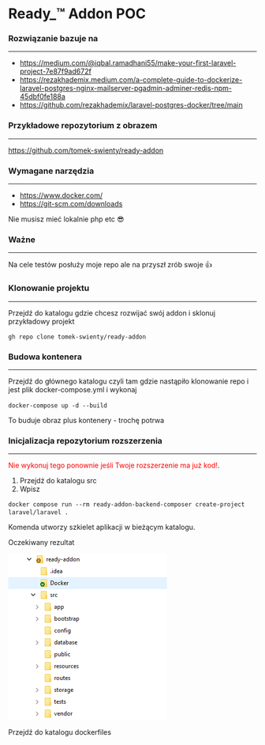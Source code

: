 # Ready_™ Addon POC

### **Rozwiązanie bazuje na**

---

* https://medium.com/@iqbal.ramadhani55/make-your-first-laravel-project-7e87f9ad672f
* https://rezakhademix.medium.com/a-complete-guide-to-dockerize-laravel-postgres-nginx-mailserver-pgadmin-adminer-redis-npm-45dbf0fe188a
* https://github.com/rezakhademix/laravel-postgres-docker/tree/main

### Przykładowe repozytorium z obrazem

---

https://github.com/tomek-swienty/ready-addon

### **Wymagane narzędzia**

---

* https://www.docker.com/
* https://git-scm.com/downloads

Nie musisz mieć lokalnie php etc 😎

### **Ważne**

---

Na cele testów posłuży moje repo ale na przyszł zrób swoje  👍

### Klonowanie projektu

---

Przejdź do katalogu gdzie chcesz rozwijać swój addon i sklonuj przykładowy projekt

```
gh repo clone tomek-swienty/ready-addon
```

### Budowa kontenera

---

Przejdź do głównego katalogu czyli tam gdzie nastąpiło klonowanie repo i jest plik docker-compose.yml i wykonaj

`docker-compose up -d --build`

To buduje obraz plus kontenery - trochę potrwa

### Inicjalizacja repozytorium rozszerzenia

---

<span style="color:red">Nie wykonuj tego ponownie jeśli Twoje rozszerzenie ma już kod!</span>.

1. Przejdź do katalogu src
2. Wpisz

```
docker compose run --rm ready-addon-backend-composer create-project laravel/laravel .
```

Komenda utworzy szkielet aplikacji w bieżącym katalogu.

Oczekiwany rezultat

![image.png](assets/image.png)

Przejdź do katalogu dockerfiles
